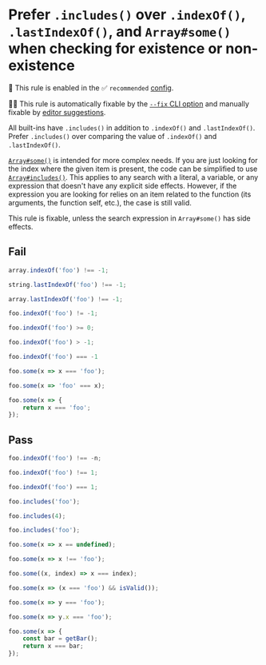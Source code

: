 # Prefer `.includes()` over `.indexOf()`, `.lastIndexOf()`, and `Array#some()` when checking for existence or non-existence

💼 This rule is enabled in the ✅ `recommended` [config](https://github.com/es-tooling/eslint-plugin-unicorn-x#recommended-config).

🔧💡 This rule is automatically fixable by the [`--fix` CLI option](https://eslint.org/docs/latest/user-guide/command-line-interface#--fix) and manually fixable by [editor suggestions](https://eslint.org/docs/latest/use/core-concepts#rule-suggestions).

<!-- end auto-generated rule header -->
<!-- Do not manually modify this header. Run: `npm run fix:eslint-docs` -->

All built-ins have `.includes()` in addition to `.indexOf()` and `.lastIndexOf()`. Prefer `.includes()` over comparing the value of `.indexOf()` and `.lastIndexOf()`.

[`Array#some()`](https://developer.mozilla.org/en-US/docs/Web/JavaScript/Reference/Global_Objects/Array/some) is intended for more complex needs. If you are just looking for the index where the given item is present, the code can be simplified to use [`Array#includes()`](https://developer.mozilla.org/en-US/docs/Web/JavaScript/Reference/Global_Objects/Array/includes). This applies to any search with a literal, a variable, or any expression that doesn't have any explicit side effects. However, if the expression you are looking for relies on an item related to the function (its arguments, the function self, etc.), the case is still valid.

This rule is fixable, unless the search expression in `Array#some()` has side effects.

## Fail

```js
array.indexOf('foo') !== -1;
```

```js
string.lastIndexOf('foo') !== -1;
```

```js
array.lastIndexOf('foo') !== -1;
```

```js
foo.indexOf('foo') != -1;
```

```js
foo.indexOf('foo') >= 0;
```

```js
foo.indexOf('foo') > -1;
```

```js
foo.indexOf('foo') === -1
```

```js
foo.some(x => x === 'foo');
```

```js
foo.some(x => 'foo' === x);
```

```js
foo.some(x => {
	return x === 'foo';
});
```

## Pass

```js
foo.indexOf('foo') !== -n;
```

```js
foo.indexOf('foo') !== 1;
```

```js
foo.indexOf('foo') === 1;
```

```js
foo.includes('foo');
```

```js
foo.includes(4);
```

```js
foo.includes('foo');
```

```js
foo.some(x => x == undefined);
```

```js
foo.some(x => x !== 'foo');
```

```js
foo.some((x, index) => x === index);
```

```js
foo.some(x => (x === 'foo') && isValid());
```

```js
foo.some(x => y === 'foo');
```

```js
foo.some(x => y.x === 'foo');
```

```js
foo.some(x => {
	const bar = getBar();
	return x === bar;
});
```
